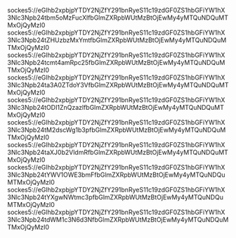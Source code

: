 sockes5://eGlhb2xpbjpYTDY2NjZfY291bnRyeS11c19zdGF0ZS1hbGFiYW1hX3Nlc3Npb24tbm5oMzFucXlfbGlmZXRpbWUtMzBtOjEwMy4yMTQuNDQuMTMxOjQyMzI0
sockes5://eGlhb2xpbjpYTDY2NjZfY291bnRyeS11c19zdGF0ZS1hbGFiYW1hX3Nlc3Npb24tZHUzbzMxYmtfbGlmZXRpbWUtMzBtOjEwMy4yMTQuNDQuMTMxOjQyMzI0
sockes5://eGlhb2xpbjpYTDY2NjZfY291bnRyeS11c19zdGF0ZS1hbGFiYW1hX3Nlc3Npb24tcmt4amRpc25fbGlmZXRpbWUtMzBtOjEwMy4yMTQuNDQuMTMxOjQyMzI0
sockes5://eGlhb2xpbjpYTDY2NjZfY291bnRyeS11c19zdGF0ZS1hbGFiYW1hX3Nlc3Npb24ta3A0ZTdoY3VfbGlmZXRpbWUtMzBtOjEwMy4yMTQuNDQuMTMxOjQyMzI0
sockes5://eGlhb2xpbjpYTDY2NjZfY291bnRyeS11c19zdGF0ZS1hbGFiYW1hX3Nlc3Npb24tODI1ZnQzazlfbGlmZXRpbWUtMzBtOjEwMy4yMTQuNDQuMTMxOjQyMzI0
sockes5://eGlhb2xpbjpYTDY2NjZfY291bnRyeS11c19zdGF0ZS1hbGFiYW1hX3Nlc3Npb24tM2dscWg1b3pfbGlmZXRpbWUtMzBtOjEwMy4yMTQuNDQuMTMxOjQyMzI0
sockes5://eGlhb2xpbjpYTDY2NjZfY291bnRyeS11c19zdGF0ZS1hbGFiYW1hX3Nlc3Npb24taXJ0b2VldmRfbGlmZXRpbWUtMzBtOjEwMy4yMTQuNDQuMTMxOjQyMzI0
sockes5://eGlhb2xpbjpYTDY2NjZfY291bnRyeS11c19zdGF0ZS1hbGFiYW1hX3Nlc3Npb24tYWV1OWE3bmFfbGlmZXRpbWUtMzBtOjEwMy4yMTQuNDQuMTMxOjQyMzI0
sockes5://eGlhb2xpbjpYTDY2NjZfY291bnRyeS11c19zdGF0ZS1hbGFiYW1hX3Nlc3Npb24tYXgwNWtmc3pfbGlmZXRpbWUtMzBtOjEwMy4yMTQuNDQuMTMxOjQyMzI0
sockes5://eGlhb2xpbjpYTDY2NjZfY291bnRyeS11c19zdGF0ZS1hbGFiYW1hX3Nlc3Npb24tdWM1c3N6d3NfbGlmZXRpbWUtMzBtOjEwMy4yMTQuNDQuMTMxOjQyMzI0
